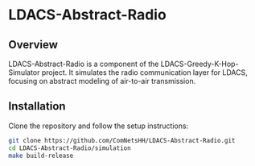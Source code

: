 # LDACS-Abstract-Radio

## Overview
LDACS-Abstract-Radio is a component of the LDACS-Greedy-K-Hop-Simulator project. It simulates the radio communication layer for LDACS, focusing on abstract modeling of air-to-air transmission.

## Installation
Clone the repository and follow the setup instructions:
```bash
git clone https://github.com/ComNetsHH/LDACS-Abstract-Radio.git
cd LDACS-Abstract-Radio/simulation
make build-release
```